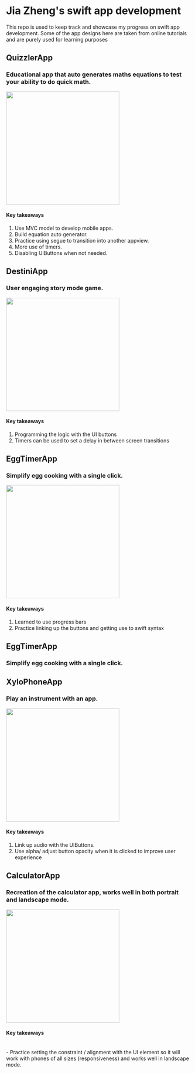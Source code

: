 # Jia Zheng's swift app development 

This repo is used to keep track and showcase my progress on swift app development. Some of the app designs here are taken from online tutorials and are purely used for learning purposes

## QuizzlerApp
### Educational app that auto generates maths equations to test your ability to do quick math.

<img src="/demo/DestiniDemo.gif" width="309"/>

#### Key takeaways
1. Use MVC model to develop mobile apps.
2. Build equation auto generator.
3. Practice using segue to transition into another appview.
4. More use of timers.
5. Disabling UIButtons when not needed.

## DestiniApp
### User engaging story mode game.

<img src="/demo/DestiniDemo.gif" width="309"/>

#### Key takeaways
1. Programming the logic with the UI buttons
2. Timers can be used to set a delay in between screen transitions

## EggTimerApp
### Simplify egg cooking with a single click.
<img src="/demo/EggMakerDemo.gif" width="309"/>

#### Key takeaways
1. Learned to use progress bars
2. Practice linking up the buttons and getting use to swift syntax

## EggTimerApp
### Simplify egg cooking with a single click.

## XyloPhoneApp
### Play an instrument with an app.

<img src="/demo/XylophoneDemo.gif" width="309"/>

#### Key takeaways
1. Link up audio with the UIButtons.
2. Use alpha/ adjust button opacity when it is clicked to improve user experience

## CalculatorApp
### Recreation of the calculator app, works well in both portrait and landscape mode.

<img src="/demo/CalculatorDemo.gif" width="309"/>

#### Key takeaways
<br>
- Practice setting the constraint / alignment with the UI element so it will work with phones of all sizes (responsiveness) and works well in landscape mode.

